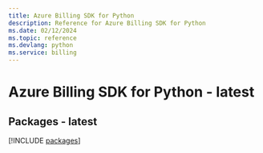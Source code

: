 ```yaml
---
title: Azure Billing SDK for Python
description: Reference for Azure Billing SDK for Python
ms.date: 02/12/2024
ms.topic: reference
ms.devlang: python
ms.service: billing
---
```

# Azure Billing SDK for Python - latest
## Packages - latest
[!INCLUDE [packages](billing-index.md)]